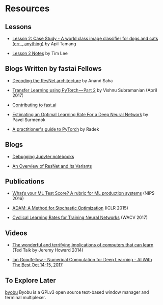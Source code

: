 # Resources

## Lessons

* [Lesson 2: Case Study - A world class image classifier for dogs and cats (err.., anything)](https://medium.com/@apiltamang/case-study-a-world-class-image-classifier-for-dogs-and-cats-err-anything-9cf39ee4690e) by Apil Tamang

* [Lesson 2 Notes](http://forums.fast.ai/t/deeplearning-lecnotes2/7515/2) by Tim Lee


## Blogs Written by fastai Fellows

* [Decoding the ResNet architecture](http://teleported.in/posts/decoding-resnet-architecture/) by Anand Saha   

* [Transfer Learning using PyTorch — Part 2](https://towardsdatascience.com/transfer-learning-using-pytorch-part-2-9c5b18e15551) by Vishnu Subramanian (April 2017)

* [Contributing to fast.ai](https://medium.com/@wgilliam/86f2c05d72aa)

* [Estimating an Optimal Learning Rate For a Deep Neural Network](https://medium.com/@surmenok/estimating-optimal-learning-rate-for-a-deep-neural-network-ce32f2556ce0) by Pavel Surmenok

* [A practitioner's guide to PyTorch](https://medium.com/@radekosmulski/a-practitioners-guide-to-pytorch-1d0f6a238040) by Radek 

## Blogs

* [Debugging Jupyter notebooks](https://davidhamann.de/2017/04/22/debugging-jupyter-notebooks/)

* [An Overview of ResNet and its Variants](https://towardsdatascience.com/an-overview-of-resnet-and-its-variants-5281e2f56035)


## Publications

* [What’s your ML Test Score? A rubric for ML
production systems](https://static.googleusercontent.com/media/research.google.com/en//pubs/archive/45742.pdf)  (NIPS 2016)  

* [ADAM:  A Method for Stochastic Optimization](https://arxiv.org/pdf/1412.6980.pdf) (ICLR 2015)

* [Cyclical Learning Rates for Training Neural Networks](https://arxiv.org/abs/1506.01186) (WACV 2017)


## Videos

* [The wonderful and terrifying implications of computers that can learn](https://www.ted.com/talks/jeremy_howard_the_wonderful_and_terrifying_implications_of_computers_that_can_learn) (Ted Talk by Jeremy Howard 2014)

* [Ian Goodfellow - Numerical Computation for Deep Learning - AI With The Best Oct 14-15, 2017](https://www.youtube.com/watch?v=XlYD8jn1ayE&t=5m40s)

## To Explore Later

[byobu](http://byobu.co) Byobu is a GPLv3 open source text-based window manager and terminal multiplexer.
